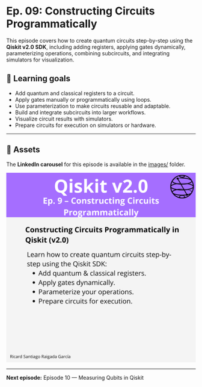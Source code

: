 # Ep. 09: Constructing Circuits Programmatically

This episode covers how to create quantum circuits step-by-step using the **Qiskit v2.0 SDK**, including adding registers, applying gates dynamically, parameterizing operations, combining subcircuits, and integrating simulators for visualization.

## 🎯 Learning goals

- Add quantum and classical registers to a circuit.  
- Apply gates manually or programmatically using loops.  
- Use parameterization to make circuits reusable and adaptable.  
- Build and integrate subcircuits into larger workflows.  
- Visualize circuit results with simulators.  
- Prepare circuits for execution on simulators or hardware.

---

## 📁 Assets

The **LinkedIn carousel** for this episode is available in the [images/](images/) folder.

![Example](images/1.png)

---

**Next episode:** Episode 10 — Measuring Qubits in Qiskit
